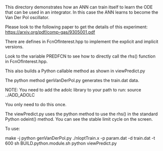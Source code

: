 This directory demonstrates how an ANN can train itself to learn the ODE
that can be used in an integrator. In this case the ANN learns to become
the Van Der Pol oscillator.

Please look to the following paper to get the details of this experiment:
https://arxiv.org/pdf/comp-gas/9305001.pdf

There are defines in FcnOfInterest.hpp to implement the explicit and implicit
versions.

Look to the variable PREDFCN to see how to directly call the rhs() function in
FcnOfInterest.hpp.

This also builds a Python callable method as shown in viewPredict.py

The python method genVanDerPol.py generates the train.dat data.

NOTE: You need to add the adolc library to your path to run:
source ../ADD_ADOLC

You only need to do this once.

The viewPredict.py uses the python method to use the rhs() in the standard
Python odeint() method. You can see the stable limit cycle on the screen.

To use:

make -j
python genVanDerPol.py
./nloptTrain.x -p param.dat -d train.dat -t 600
sh BUILD.python.module.sh
python viewPredict.py
